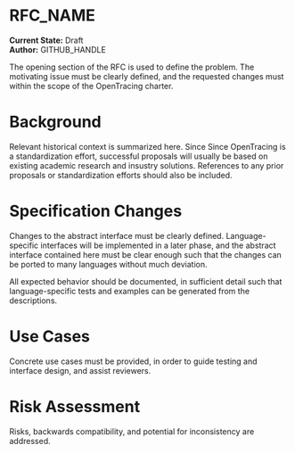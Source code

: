 # RFC_NAME

**Current State:** Draft  
**Author:** GITHUB_HANDLE

The opening section of the RFC is used to define the problem. The motivating issue must be clearly defined, and the requested changes must within the scope of the OpenTracing charter.

# Background
Relevant historical context is summarized here. Since Since OpenTracing is a standardization effort, successful proposals will usually be based on existing academic research and insustry solutions. References to any prior proposals or standardization efforts should also be included.

# Specification Changes
Changes to the abstract interface must be clearly defined. Language-specific interfaces will be implemented in a later phase, and the abstract interface contained here must be clear enough such that the changes can be ported to many languages without much deviation.

All expected behavior should be documented, in sufficient detail such that language-specific tests and examples can be generated from the descriptions.

# Use Cases
Concrete use cases must be provided, in order to guide testing and interface design, and assist reviewers.

# Risk Assessment
Risks, backwards compatibility, and potential for inconsistency are addressed.
